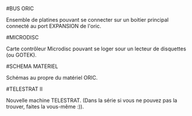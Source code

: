 #BUS ORIC

Ensemble de platines pouvant se connecter sur un boitier principal connecté au port EXPANSION de l'oric.

#MICRODISC

Carte contrôleur Microdisc pouvant se loger sour un lecteur de disquettes (ou GOTEK).

#SCHEMA MATERIEL

Schémas au propre du matériel ORIC.

#TELESTRAT II

Nouvelle machine TELESTRAT.
(Dans la série si vous ne pouvez pas la trouver, faites la vous-même :)).
